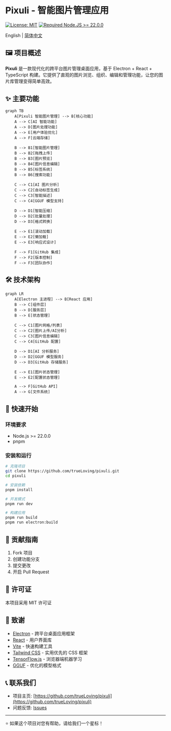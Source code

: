 # Pixuli - 智能图片管理应用

[![License: MIT](https://img.shields.io/badge/License-MIT-yellow.svg)](https://opensource.org/licenses/MIT)
[![Required Node.JS >= 22.0.0](https://img.shields.io/badge/node-%3E%3D22.0.0-brightgreen.svg)](https://nodejs.org/about/releases)

English | [简体中文](README.zh-CN.md)

## 🖼️ 项目概述

**Pixuli** 是一款现代化的跨平台图片管理桌面应用，基于 Electron + React + TypeScript 构建。它提供了直观的图片浏览、组织、编辑和管理功能，让您的图片库管理变得简单高效。

## ✨ 主要功能

```mermaid
graph TB
    A[Pixuli 智能图片管理] --> B[核心功能]
    A --> C[AI 智能功能]
    A --> D[图片处理功能]
    A --> E[用户体验优化]
    A --> F[云端存储]
    
    B --> B1[智能图片管理]
    B --> B2[拖拽上传]
    B --> B3[图片预览]
    B --> B4[图片信息编辑]
    B --> B5[标签系统]
    B --> B6[搜索功能]
    
    C --> C1[AI 图片分析]
    C --> C2[自动标签生成]
    C --> C3[智能描述]
    C --> C4[GGUF 模型支持]
    
    D --> D1[智能压缩]
    D --> D2[批量处理]
    D --> D3[格式转换]
    
    E --> E1[滚动加载]
    E --> E2[懒加载]
    E --> E3[响应式设计]
    
    F --> F1[GitHub 集成]
    F --> F2[版本控制]
    F --> F3[团队协作]
```

## 🛠️ 技术架构

```mermaid
graph LR
    A[Electron 主进程] --> B[React 应用]
    B --> C[组件层]
    B --> D[服务层]
    B --> E[状态管理]
    
    C --> C1[图片网格/列表]
    C --> C2[图片上传/AI分析]
    C --> C3[图片信息编辑]
    C --> C4[GitHub 配置]
    
    D --> D1[AI 分析服务]
    D --> D2[GGUF 模型服务]
    D --> D3[GitHub 存储服务]
    
    E --> E1[图片状态管理]
    E --> E2[配置状态管理]
    
    A --> F[GitHub API]
    A --> G[文件系统]
```

## 🚀 快速开始

### 环境要求
- Node.js >= 22.0.0
- pnpm

### 安装和运行
```bash
# 克隆项目
git clone https://github.com/trueLoving/pixuli.git
cd pixuli

# 安装依赖
pnpm install

# 开发模式
pnpm run dev

# 构建应用
pnpm run build
pnpm run electron:build
```

## 🤝 贡献指南

1. Fork 项目
2. 创建功能分支
3. 提交更改
4. 开启 Pull Request

## 📄 许可证

本项目采用 MIT 许可证

## 🙏 致谢

- [Electron](https://electronjs.org/) - 跨平台桌面应用框架
- [React](https://reactjs.org/) - 用户界面库
- [Vite](https://vitejs.dev/) - 快速构建工具
- [Tailwind CSS](https://tailwindcss.com/) - 实用优先的 CSS 框架
- [TensorFlow.js](https://www.tensorflow.org/js) - 浏览器端机器学习
- [GGUF](https://github.com/ggerganov/gguf) - 优化的模型格式

## 📞 联系我们

- 项目主页: [https://github.com/trueLoving/pixuli](https://github.com/trueLoving/pixuli)
- 问题反馈: [Issues](https://github.com/trueLoving/pixuli/issues)

---

⭐ 如果这个项目对您有帮助，请给我们一个星标！
